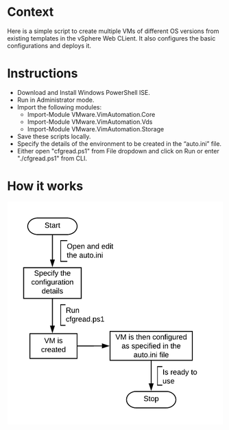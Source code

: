 
# Context
Here is a simple script to create multiple VMs of different OS versions from existing templates in the vSphere Web CLient. 
It also configures the basic configurations and deploys it.

# Instructions

* Download and Install Windows PowerShell ISE.
* Run in Administrator mode.
* Import the following modules: 
    * Import-Module VMware.VimAutomation.Core 
    * Import-Module VMware.VimAutomation.Vds 
    * Import-Module VMware.VimAutomation.Storage
* Save these scripts locally. 
* Specify the details of the environment to be created in the “auto.ini” file.
* Either open "cfgread.ps1" from File dropdown and click on Run or enter "./cfgread.ps1" from CLI.

# How it works

![Script execution flow](images/VM-script-process.png)
